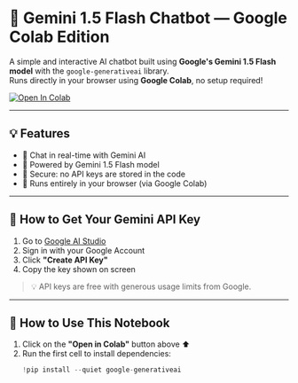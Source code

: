 
# 🤖 Gemini 1.5 Flash Chatbot — Google Colab Edition

A simple and interactive AI chatbot built using **Google's Gemini 1.5 Flash model** with the `google-generativeai` library.  
Runs directly in your browser using **Google Colab**, no setup required!

[![Open In Colab](https://colab.research.google.com/assets/colab-badge.svg)](https://colab.research.google.com/github/Unnati147/gemini-chatbot/blob/main/Gemini_project.ipynb)


---

## 💡 Features

- 💬 Chat in real-time with Gemini AI
- 🧠 Powered by Gemini 1.5 Flash model
- 🔐 Secure: no API keys are stored in the code
- 🛜 Runs entirely in your browser (via Google Colab)

---

## 🔐 How to Get Your Gemini API Key

1. Go to [Google AI Studio](https://makersuite.google.com/app/apikey)
2. Sign in with your Google Account
3. Click **"Create API Key"**
4. Copy the key shown on screen

> 💡 API keys are free with generous usage limits from Google.

---

## 🚀 How to Use This Notebook

1. Click on the **"Open in Colab"** button above ⬆️
2. Run the first cell to install dependencies:
   ```python
   !pip install --quiet google-generativeai
